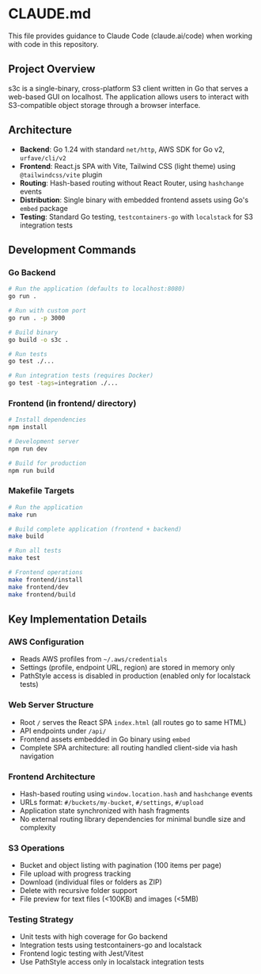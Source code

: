 # CLAUDE.md

This file provides guidance to Claude Code (claude.ai/code) when working with code in this repository.

## Project Overview

s3c is a single-binary, cross-platform S3 client written in Go that serves a web-based GUI on localhost. The application allows users to interact with S3-compatible object storage through a browser interface.

## Architecture

- **Backend**: Go 1.24 with standard `net/http`, AWS SDK for Go v2, `urfave/cli/v2`
- **Frontend**: React.js SPA with Vite, Tailwind CSS (light theme) using `@tailwindcss/vite` plugin
- **Routing**: Hash-based routing without React Router, using `hashchange` events
- **Distribution**: Single binary with embedded frontend assets using Go's `embed` package
- **Testing**: Standard Go testing, `testcontainers-go` with `localstack` for S3 integration tests

## Development Commands

### Go Backend
```bash
# Run the application (defaults to localhost:8080)
go run .

# Run with custom port
go run . -p 3000

# Build binary
go build -o s3c .

# Run tests
go test ./...

# Run integration tests (requires Docker)
go test -tags=integration ./...
```

### Frontend (in frontend/ directory)
```bash
# Install dependencies
npm install

# Development server
npm run dev

# Build for production
npm run build
```

### Makefile Targets
```bash
# Run the application
make run

# Build complete application (frontend + backend)
make build

# Run all tests
make test

# Frontend operations
make frontend/install
make frontend/dev
make frontend/build
```

## Key Implementation Details

### AWS Configuration
- Reads AWS profiles from `~/.aws/credentials`
- Settings (profile, endpoint URL, region) are stored in memory only
- PathStyle access is disabled in production (enabled only for localstack tests)

### Web Server Structure
- Root `/` serves the React SPA `index.html` (all routes go to same HTML)
- API endpoints under `/api/`
- Frontend assets embedded in Go binary using `embed`
- Complete SPA architecture: all routing handled client-side via hash navigation

### Frontend Architecture
- Hash-based routing using `window.location.hash` and `hashchange` events
- URLs format: `#/buckets/my-bucket`, `#/settings`, `#/upload`
- Application state synchronized with hash fragments
- No external routing library dependencies for minimal bundle size and complexity

### S3 Operations
- Bucket and object listing with pagination (100 items per page)
- File upload with progress tracking
- Download (individual files or folders as ZIP)
- Delete with recursive folder support
- File preview for text files (<100KB) and images (<5MB)

### Testing Strategy
- Unit tests with high coverage for Go backend
- Integration tests using testcontainers-go and localstack
- Frontend logic testing with Jest/Vitest
- Use PathStyle access only in localstack integration tests